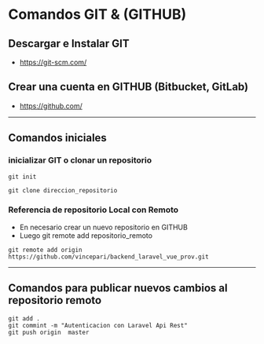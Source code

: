 # Comandos GIT & (GITHUB)
## Descargar e Instalar GIT
- https://git-scm.com/
## Crear una cuenta en GITHUB  (Bitbucket, GitLab)
- https://github.com/

-----
## Comandos iniciales
### inicializar GIT o clonar un repositorio

```
git init

git clone direccion_repositorio

```

### Referencia de repositorio Local con Remoto
- En necesario crear un nuevo repositorio en GITHUB
- Luego git remote add repositorio_remoto

 ```
 git remote add origin https://github.com/vincepari/backend_laravel_vue_prov.git
 ```
----
## Comandos para publicar nuevos cambios al repositorio remoto

```
git add .
git commint -m "Autenticacion con Laravel Api Rest"
git push origin  master
```
